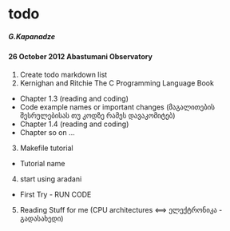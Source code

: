 # todo
##### G.Kapanadze

#### 26 October 2012 Abastumani Observatory

1. Create todo markdown list
2. Kernighan and Ritchie The C Programming Language Book

- Chapter 1.3 (reading and coding)
 - Code example names or important changes (მაგალითების შესრულებისას თუ კოდზე რამეს დავაკომიტებ)
- Chapter 1.4 (reading and coding)
- Chapter so on ...

3. Makefile tutorial
- Tutorial name

4. start using aradani
- First Try - RUN CODE

5. Reading Stuff for me (CPU architectures <==> ელექტრონიკა - გადასახედი)
